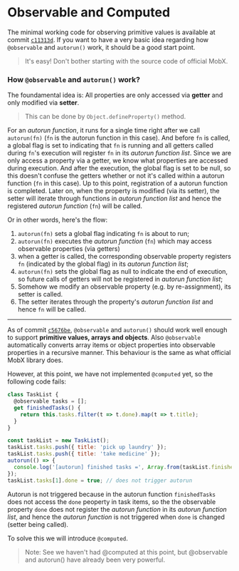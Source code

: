 # Observable and Computed

The minimal working code for observing primitive values is available at
commit [`c11313d`](https://github.com/ericpoon/demo-mobx/commit/c11313d04cbd91afb36c2a43bbaca9770b8b2b4c). 
If you want to have a very basic idea regarding how `@observable` and `autorun()` work,
it should be a good start point.
> It's easy! Don't bother starting with the source code of official MobX.

### How `@observable` and `autorun()` work?

The foundamental idea is: All properties are only accessed via **getter** and only modified via **setter**.

> This can be done by `Object.defineProperty()` method.

For an *autorun function*, it runs for a single time right after we call `autorun(fn)` (`fn` is the autorun function in this case). And before `fn` is called, a global flag is set to indicating that `fn` is running and all getters called during `fn`'s execution will register `fn` in its *autorun function list*. Since we are only access a property via a getter, we know what properties are accessed during execution. And after the execution, the global flag is set to be null, so this doesn't confuse the getters whether or not it's called within a autorun function (`fn` in this case).
Up to this point, registration of a autorun function is completed. Later on, when the property is modified (via its setter), the setter will iterate through functions in *autorun function list* and hence the registered *autorun function* (`fn`) will be called.

Or in other words, here's the flow:
1. `autorun(fn)` sets a global flag indicating `fn` is about to run;
2. `autorun(fn)` executes the *autorun function* (`fn`) which may access observable properties (via getters)
3. when a getter is called, the corresponding observable property registers `fn` (indicated by the global flag) in its *autorun function list*;
4. `autorun(fn)` sets the global flag as null to indicate the end of execution, so future calls of getters will not be registered in *autorun function list*;
5. Somehow we modify an observable property (e.g. by re-assignment), its setter is called.
6. The setter iterates through the property's *autorun function list* and hence `fn` will be called.

---

As of commit [`c5676be`](https://github.com/ericpoon/demo-mobx/commit/c5676be), `@observable` and `autorun()` should work well enough to support **primitive
values, arrays and objects**. Also `@observable` automatically converts array items or object properties into observable properties in a recursive manner. 
This behaviour is the same as what official MobX library does.

However, at this point, we have not implemented `@computed` yet, so the following code fails:
```javascript
class TaskList {
  @observable tasks = [];
  get finishedTasks() {
    return this.tasks.filter(t => t.done).map(t => t.title);
  }
}

const taskList = new TaskList();
taskList.tasks.push({ title: 'pick up laundry' });
taskList.tasks.push({ title: 'take medicine' });
autorun(() => {
  console.log('[autorun] finished tasks =', Array.from(taskList.finishedTasks));
});
taskList.tasks[1].done = true; // does not trigger autorun
```

Autorun is not triggered because in the autorun function `finishedTasks` does not access the `done` peoperty in task items, so the the observable property `done` does not register the *autorun function* in its *autorun function list*, and hence the *autorun function* is not triggered when `done` is changed (setter being called).

To solve this we will introduce `@computed`.

> Note: See we haven't had @computed at this point, but @observable and autorun() have already been very powerful.

